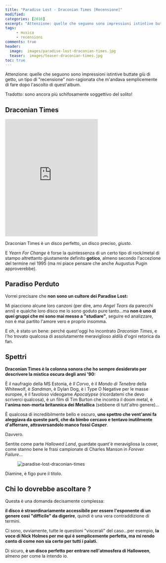 ```yaml
---
title: "Paradise Lost - Draconian Times [Recensione]"
modified:
categories: [2016]
excerpt: "Attenzione: quelle che seguono sono impressioni istintive buttate giù di getto, un tipo di recensione non-ragionata che m'andava semplicemente di fare dopo l'ascolto di quest'album."
tags: 
     - musica
     - recensioni
comments: true
header:  
  image:  images/paradise-lost-draconian-times.jpg
  teaser:  images/teaser-draconian-times.jpg
toc: true  
---
```


Attenzione: quelle che seguono sono impressioni istintive buttate giù di getto, un tipo di "recensione" non-ragionata che m'andava semplicemente di fare dopo l'ascolto di quest'album.

Tradotto: sono ancora più schifosamente soggettivo del solito!

## Draconian Times

<iframe src="https://embed.spotify.com/?uri=spotify:album:3dpkz0rBs1fkXhTTLlPY85&theme=white" width="300" height="380" frameborder="0" allowtransparency="true"></iframe>

Draconian Times è un disco perfetto, un disco preciso, _giusto_.

E _Yearn For Change_ è forse la quintessenza di un certo tipo di rock/metal di stampo altrettanto giustamente definito **gotico**, almeno secondo l'accezione del termine nel 1995 (ma mi piace pensare che anche Augustus Pugin approverebbe).

## Paradiso Perduto

Vorrei precisare che **non sono un cultore dei Paradise Lost:**

Mi piacciono alcune loro canzoni (per dire, amo _Angel Tears_ da parecchi anni) e qualche loro disco me lo sono goduto pure tanto...ma **non è uno di quei gruppi che mi sono mai messo a "studiare"**, seguire ed analizzare, non è mai partito l'amore vero e proprio insomma.

E oh, è stato un bene: perché quest'oggi ho incontrato _Draconian Times_, e l'ho trovato qualcosa di assolutamente meraviglioso aldilà d'ogni retorica da fan.

## Spettri

**Draconian Times è la colonna sonora che ho sempre desiderato per descrivere la mistica oscura degli anni '90:**

È il naufragio della MS Estonia, è _Il Corvo_, è il _Mondo di Tenebra_ della Whitewolf, è _Sandman_, è Dylan Dog, è i Type O Negative per le masse europee, è il favoloso videogame _Apocalypse_ (ricordatemi che devo scriverci qualcosa), è un film di Tim Burton che incontra il doom metal, è **l'anima non-morta britannica dei Metallica** (sebbene di tutt'altro genere)...

È qualcosa di incredibilmente bello e oscuro, **uno spettro che vent'anni fa aleggiava da queste parti, che da bimbo cercavo e tentavo inutilmente d'afferrare, attraversandolo manco fossi _Casper_**.

Davvero.

Sentite come parte _Hallowed Land_, guardate quant'è meravigliosa la cover, come stanno bene le frasi campionate di Charles Manson in _Forever Failure_...

<figure>
<img src='https://www.nuclearblast.de/static/articles/104/104536.jpg/1000x1000.jpg' alt='paradise-lost-draconian-times'>
</figure>

Diamine, è figo pure il titolo.

## Chi lo dovrebbe ascoltare ?

Questa è una domanda decisamente complessa:

**il disco è straordinariamente accessibile per essere l'esponente di un genere così "difficile" da digerire**, quindi è una vera contraddizione di termini.

Ci sono, ovviamente, tutte le questioni "viscerali" del caso...per esempio, **la voce di Nick Holmes per me qui è semplicemente perfetta, ma mi rendo conto di come non sia certo per tutti i palati.**

Di sicuro, **è un disco perfetto per entrare nell'atmosfera di Halloween**, almeno per come la intendo io.
